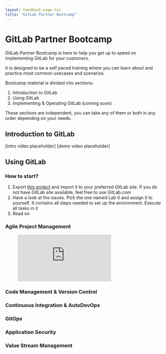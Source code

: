 ```yaml
---
layout: handbook-page-toc
title: "GitLab Partner Bootcamp"
---
```


# GitLab Partner Bootcamp

GitLab Partner Bootcamp is here to help you get up to speed on implementing GitLab for your customers.

It is designed to be a self paced training where you can learn about and practice most common usecases and scenarios.

Bootcamp material is divided into sections:
1. Introduction to GitLab
2. Using GitLab
3. Implementing & Operating GitLab (coming soon)

These sections are independent, you can take any of them or both in any order depending on your needs.

## Introduction to GitLab

\[intro video placeholder\]
\[demo video placeholder\]

## Using GitLab

### How to start?

1. Export [this project](https://gitlab.com/gitlab-com/channel/technical-bootcamps/implementation) and import it to your preferred GitLab site. If you do not have GitLab site available, feel free to use GitLab.com
2. Have a look at the issues. Pick the one named Lab 0 and assign it to yourself. It contains all steps needed to set up the environment. Execute all tasks in it
3. Read on

### Agile Project Management

<figure class="video_container">
  <iframe src="https://www.youtube.com/embed/bCDmxG4IIXA" frameborder="0" allowfullscreen="true"> </iframe>
</figure>

### Code Management & Version Control

### Continuous Integration & AutoDevOps

### GitOps

### Application Security

### Value Stream Management
